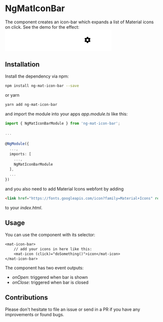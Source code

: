 # NgMatIconBar

The component creates an icon-bar which expands a list of Material icons on click. See the demo for the effect:
![NgMatSearchBar demo](https://raw.githubusercontent.com/tommueller/ng-mat-icon-bar/master/docs/demo.gif)

## Installation

Install the dependency via npm:

```bash
npm install ng-mat-icon-bar --save
```

or yarn

```bash
yarn add ng-mat-icon-bar
```

and import the module into your apps _app.module.ts_ like this:

```typescript
import { NgMatIconBarModule } from 'ng-mat-icon-bar';

...

@NgModule({
  ...,
  imports: [
    ...,
    NgMatIconBarModule
  ],
  ...
})
```

and you also need to add Material Icons webfont by adding

```html
<link href="https://fonts.googleapis.com/icon?family=Material+Icons" rel="stylesheet">
```

to your _index.html_.

## Usage

You can use the component with its selector:

```angular
<mat-icon-bar>
    // add your icons in here like this:
    <mat-icon (click)="doSomething()">icon</mat-icon>
</mat-icon-bar>
```

The component has two event outputs:

- *onOpen*: triggered when bar is shown
- *onClose*: triggered when bar is closed

## Contributions

Please don't hesitate to file an issue or send in a PR if you have any improvements or found bugs.